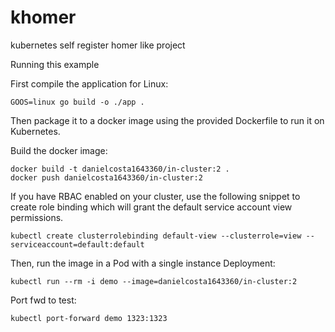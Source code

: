 # khomer
kubernetes self register homer like project

Running this example

First compile the application for Linux:

    GOOS=linux go build -o ./app .

Then package it to a docker image using the provided Dockerfile to run it on Kubernetes.

Build the docker image:

    docker build -t danielcosta1643360/in-cluster:2 .
    docker push danielcosta1643360/in-cluster:2

If you have RBAC enabled on your cluster, use the following snippet to create role binding which will grant the default service account view permissions.

    kubectl create clusterrolebinding default-view --clusterrole=view --serviceaccount=default:default

Then, run the image in a Pod with a single instance Deployment:

    kubectl run --rm -i demo --image=danielcosta1643360/in-cluster:2

Port fwd to test:

    kubectl port-forward demo 1323:1323